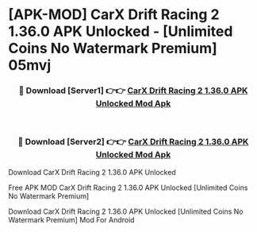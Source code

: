 # [APK-MOD] CarX Drift Racing 2 1.36.0 APK Unlocked - [Unlimited Coins No Watermark Premium] 05mvj



<div align="center">
<h3>🔴 Download [Server1] 👉👉 <a href="https://momento.my/?title=CarX_Drift_Racing_2_1.36.0_APK_Unlocked">CarX Drift Racing 2 1.36.0 APK Unlocked Mod Apk</a></h3><br>

<h3>🔴 Download [Server2] 👉👉 <a href="https://momento.my/?title=CarX_Drift_Racing_2_1.36.0_APK_Unlocked">CarX Drift Racing 2 1.36.0 APK Unlocked Mod Apk</a></h3>
</div>



Download CarX Drift Racing 2 1.36.0 APK Unlocked 

Free APK MOD CarX Drift Racing 2 1.36.0 APK Unlocked [Unlimited Coins No Watermark Premium]

Download CarX Drift Racing 2 1.36.0 APK Unlocked [Unlimited Coins No Watermark Premium] Mod For Android
